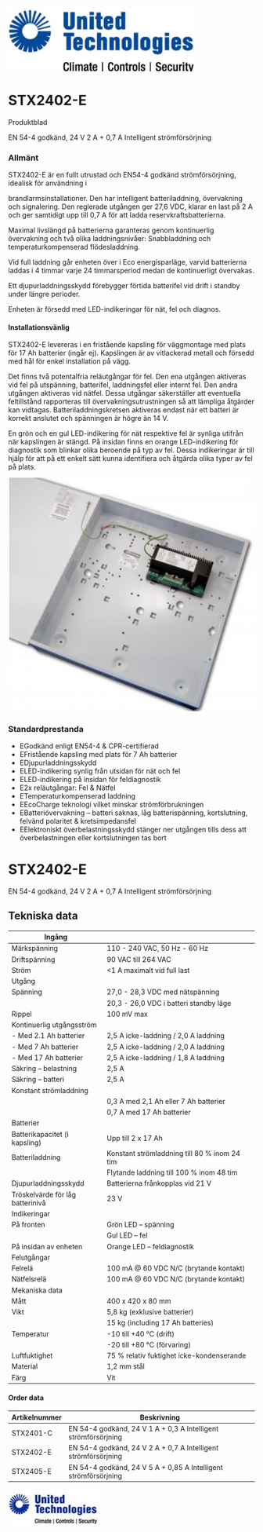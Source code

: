 ![](_page_0_Picture_0.jpeg)

# STX2402-E

Produktblad

EN 54-4 godkänd, 24 V 2 A + 0,7 A Intelligent strömförsörjning

### Allmänt

STX2402-E är en fullt utrustad och EN54-4 godkänd strömförsörjning, idealisk för användning i

brandlarmsinstallationer. Den har intelligent batteriladdning, övervakning och signalering. Den reglerade utgången ger 27,6 VDC, klarar en last på 2 A och ger samtidigt upp till 0,7 A för att ladda reservkraftsbatterierna.

Maximal livslängd på batterierna garanteras genom kontinuerlig övervakning och två olika laddningsnivåer: Snabbladdning och temperaturkompenserad flödesladdning.

Vid full laddning går enheten över i Eco energisparläge, varvid batterierna laddas i 4 timmar varje 24 timmarsperiod medan de kontinuerligt övervakas.

Ett djupurladdningsskydd förebygger förtida batterifel vid drift i standby under längre perioder.

Enheten är försedd med LED-indikeringar för nät, fel och diagnos.

#### Installationsvänlig

STX2402-E levereras i en fristående kapsling för väggmontage med plats för 17 Ah batterier (ingår ej). Kapslingen är av vitlackerad metall och försedd med hål för enkel installation på vägg.

Det finns två potentalfria reläutgångar för fel. Den ena utgången aktiveras vid fel på utspänning, batterifel, laddningsfel eller internt fel. Den andra utgången aktiveras vid nätfel. Dessa utgångar säkerställer att eventuella feltillstånd rapporteras till övervakningsutrustningen så att lämpliga åtgärder kan vidtagas. Batteriladdningskretsen aktiveras endast när ett batteri är korrekt anslutet och spänningen är högre än 14 V.

En grön och en gul LED-indikering för nät respektive fel är synliga utifrån när kapslingen är stängd. På insidan finns en orange LED-indikering för diagnostik som blinkar olika beroende på typ av fel. Dessa indikeringar är till hjälp för att på ett enkelt sätt kunna identifiera och åtgärda olika typer av fel på plats.

![](_page_0_Picture_14.jpeg)

### Standardprestanda

- EGodkänd enligt EN54-4 & CPR-certifierad
- EFristående kapsling med plats för 7 Ah batterier
- EDjupurladdningsskydd
- ELED-indikering synlig från utsidan för nät och fel
- ELED-indikering på insidan för feldiagnostik
- E2x reläutgångar: Fel & Nätfel
- ETemperaturkompenserad laddning
- EEcoCharge teknologi vilket minskar strömförbrukningen
- EBatteriövervakning – batteri saknas, låg batterispänning, kortslutning, felvänd polaritet & kretsimpedansfel
- EElektroniskt överbelastningsskydd stänger ner utgången tills dess att överbelastningen eller kortslutningen tas bort

# STX2402-E

EN 54-4 godkänd, 24 V 2 A + 0,7 A Intelligent strömförsörjning

## Tekniska data

| Ingång                              |                                              |
|-------------------------------------|----------------------------------------------|
| Märkspänning                        | 110 - 240 VAC, 50 Hz - 60 Hz                 |
| Driftspänning                       | 90 VAC till 264 VAC                          |
| Ström                               | <1 A maximalt vid full last                  |
| Utgång                              |                                              |
| Spänning                            | 27,0 - 28,3 VDC med nätspänning              |
|                                     | 20,3 - 26,0 VDC i batteri standby läge       |
| Rippel                              | 100 mV max                                   |
| Kontinuerlig utgångsström           |                                              |
| - Med 2.1 Ah batterier              | 2,5 A icke-laddning / 2,0 A laddning         |
| - Med 7 Ah batterier                | 2,5 A icke-laddning / 2,0 A laddning         |
| - Med 17 Ah batterier               | 2,5 A icke-laddning / 1,8 A laddning         |
| Säkring – belastning                | 2,5 A                                        |
| Säkring – batteri                   | 2,5 A                                        |
| Konstant strömladdning              |                                              |
|                                     | 0,3 A med 2,1 Ah eller 7 Ah batterier        |
|                                     | 0,7 A med 17 Ah batterier                    |
| Batterier                           |                                              |
| Batterikapacitet (i kapsling)       | Upp till 2 x 17 Ah                           |
| Batteriladdning                     | Konstant strömladdning till 80 % inom 24 tim |
|                                     | Flytande laddning till 100 % inom 48 tim     |
| Djupurladdningsskydd                | Batterierna frånkopplas vid 21 V             |
| Tröskelvärde för låg<br>batterinivå | 23 V                                         |
| Indikeringar                        |                                              |
| På fronten                          | Grön LED – spänning                          |
|                                     | Gul LED – fel                                |
| På insidan av enheten               | Orange LED – feldiagnostik                   |
| Felutgångar                         |                                              |
| Felrelä                             | 100 mA @ 60 VDC N/C (brytande kontakt)       |
| Nätfelsrelä                         | 100 mA @ 60 VDC N/C (brytande kontakt)       |
| Mekaniska data                      |                                              |
| Mått                                | 400 x 420 x 80 mm                            |
| Vikt                                | 5,8 kg (exklusive batterier)                 |
|                                     | 15 kg (including 17 Ah batteries)            |
| Temperatur                          | -10 till +40 °C (drift)                      |
|                                     | -20 till +80 °C (förvaring)                  |
| Luftfuktighet                       | 75 % relativ fuktighet icke-kondenserande    |
| Material                            | 1,2 mm stål                                  |
| Färg                                | Vit                                          |

#### Order data

| Artikelnummer | Beskrivning                                                     |
|---------------|-----------------------------------------------------------------|
| STX2401-C     | EN 54-4 godkänd, 24 V 1 A + 0,3 A Intelligent strömförsörjning  |
| STX2402-E     | EN 54-4 godkänd, 24 V 2 A + 0,7 A Intelligent strömförsörjning  |
| STX2405-E     | EN 54-4 godkänd, 24 V 5 A + 0,85 A Intelligent strömförsörjning |

![](_page_1_Picture_7.jpeg)